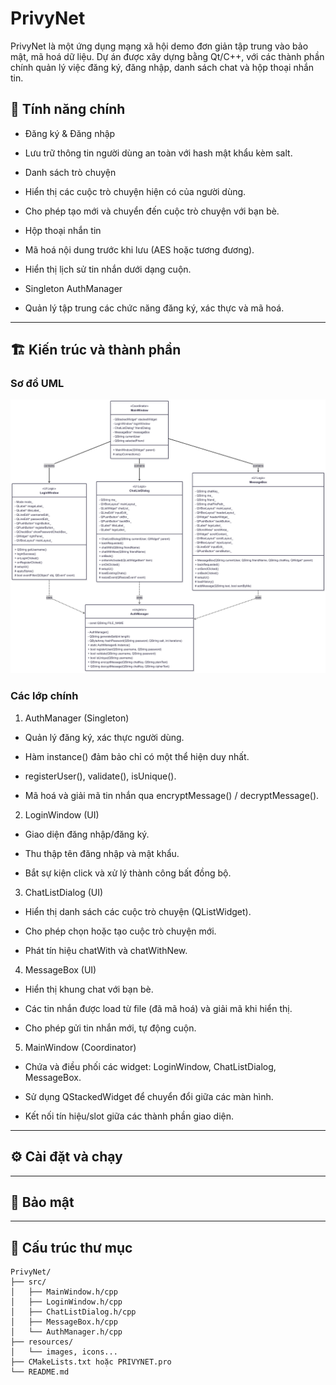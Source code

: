 # PrivyNet

PrivyNet là một ứng dụng mạng xã hội demo đơn giản tập trung vào bảo mật, mã hoá dữ liệu. Dự án được xây dựng bằng Qt/C++, với các thành phần chính quản lý việc đăng ký, đăng nhập, danh sách chat và hộp thoại nhắn tin.

## 🚀 Tính năng chính

* Đăng ký & Đăng nhập

* Lưu trữ thông tin người dùng an toàn với hash mật khẩu kèm salt.

* Danh sách trò chuyện

* Hiển thị các cuộc trò chuyện hiện có của người dùng.

* Cho phép tạo mới và chuyển đến cuộc trò chuyện với bạn bè.

* Hộp thoại nhắn tin

* Mã hoá nội dung trước khi lưu (AES hoặc tương đương).

* Hiển thị lịch sử tin nhắn dưới dạng cuộn.

* Singleton AuthManager

* Quản lý tập trung các chức năng đăng ký, xác thực và mã hoá.
---

## 🏗️ Kiến trúc và thành phần

###  Sơ đồ UML
![UML Diagram](UML%20DIAGRAM.png)

###  Các lớp chính

1. AuthManager (Singleton)

- Quản lý đăng ký, xác thực người dùng.

- Hàm instance() đảm bảo chỉ có một thể hiện duy nhất.

- registerUser(), validate(), isUnique().

- Mã hoá và giải mã tin nhắn qua encryptMessage() / decryptMessage().

2. LoginWindow (UI)

- Giao diện đăng nhập/đăng ký.

- Thu thập tên đăng nhập và mật khẩu.

- Bắt sự kiện click và xử lý thành công bất đồng bộ.

3. ChatListDialog (UI)

- Hiển thị danh sách các cuộc trò chuyện (QListWidget).

- Cho phép chọn hoặc tạo cuộc trò chuyện mới.

- Phát tín hiệu chatWith và chatWithNew.

4. MessageBox (UI)

- Hiển thị khung chat với bạn bè.

- Các tin nhắn được load từ file (đã mã hoá) và giải mã khi hiển thị.

- Cho phép gửi tin nhắn mới, tự động cuộn.

5. MainWindow (Coordinator)

- Chứa và điều phối các widget: LoginWindow, ChatListDialog, MessageBox.

- Sử dụng QStackedWidget để chuyển đổi giữa các màn hình.

- Kết nối tín hiệu/slot giữa các thành phần giao diện.
---

## ⚙️ Cài đặt và chạy


---

## 🔐 Bảo mật


---

## 📂 Cấu trúc thư mục
```plaintext
PrivyNet/
├── src/
│   ├── MainWindow.h/cpp
│   ├── LoginWindow.h/cpp
│   ├── ChatListDialog.h/cpp
│   ├── MessageBox.h/cpp
│   └── AuthManager.h/cpp
├── resources/
│   └── images, icons...
├── CMakeLists.txt hoặc PRIVYNET.pro
└── README.md

```
